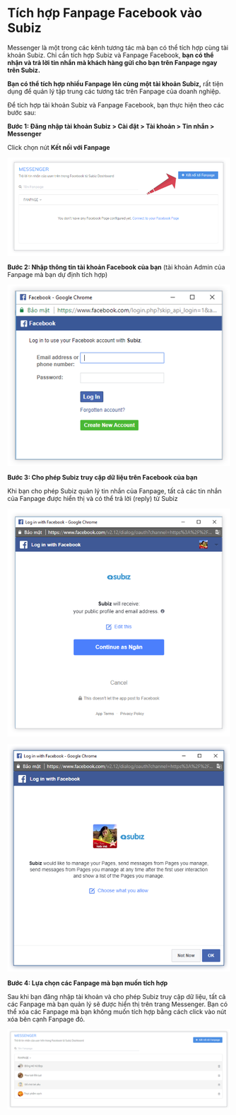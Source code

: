 # Tích hợp Fanpage Facebook vào Subiz

Messenger là một trong các kênh tương tác mà bạn có thể tích hợp cùng tài khoản Subiz. Chỉ cần tích hợp Subiz và Fanpage Facebook, **bạn có thể nhận và trả lời tin nhắn mà khách hàng gửi cho bạn trên Fanpage ngay trên Subiz.**

**Bạn có thể tích hợp nhiều Fanpage lên cùng một tài khoản Subiz,** rất tiện dụng để quản lý tập trung các tương tác trên Fanpage của doanh nghiệp.

Để tích hợp tài khoản Subiz và Fanpage Facebook, bạn thực hiện theo các bước sau:

**Bước 1: Đăng nhập tài khoản Subiz &gt; Cài đặt &gt; Tài khoản &gt; Tin nhắn &gt; Messenger**

Click chọn nút **Kết nối với Fanpage**

![K&#x1EBF;t n&#x1ED1;i v&#x1EDB;i Fanpage](../../.gitbook/assets/messenger-page.png)

**Bước 2: Nhập thông tin tài khoản Facebook của bạn** \(tài khoản Admin của Fanpage mà bạn dự định tích hợp\)

![Nh&#x1EAD;p th&#xF4;ng tin t&#xE0;i kho&#x1EA3;n Facebook c&#x1EE7;a b&#x1EA1;n](../../.gitbook/assets/login-facebook%20%281%29.png)

**Bước 3: Cho phép Subiz truy cập dữ liệu trên Facebook của bạn**

Khi bạn cho phép Subiz quản lý tin nhắn của Fanpage, tất cả các tin nhắn của Fanpage được hiển thị và có thể trả lời \(reply\) từ Subiz

![](../../.gitbook/assets/permission.png)

![Cho ph&#xE9;p Subiz k&#x1EBF;t n&#x1ED1;i v&#x1EDB;i Fanpage c&#x1EE7;a b&#x1EA1;n](../../.gitbook/assets/permission-2.png)

**Bước 4: Lựa chọn các Fanpage mà bạn muốn tích hợp**

Sau khi bạn đăng nhập tài khoản và cho phép Subiz truy cập dữ liệu, tất cả các Fanpage mà bạn quản lý sẽ được hiển thị trên trang Messenger. Bạn có thể xóa các Fanpage mà bạn không muốn tích hợp bằng cách click vào nút xóa bên cạnh Fanpage đó.

![L&#x1EF1;a ch&#x1ECD;n Fanpage t&#xED;ch h&#x1EE3;p v&#x1EDB;i Subiz](../../.gitbook/assets/fanpage-list%20%281%29.png)

​

